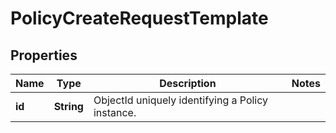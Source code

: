 

# PolicyCreateRequestTemplate


## Properties

| Name | Type | Description | Notes |
|------------ | ------------- | ------------- | -------------|
|**id** | **String** | ObjectId uniquely identifying a Policy instance. |  |



